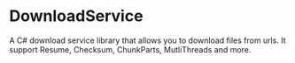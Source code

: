 # DownloadService
A C# download service library that allows you to download files from urls. It support Resume, Checksum, ChunkParts, MutliThreads and more.
